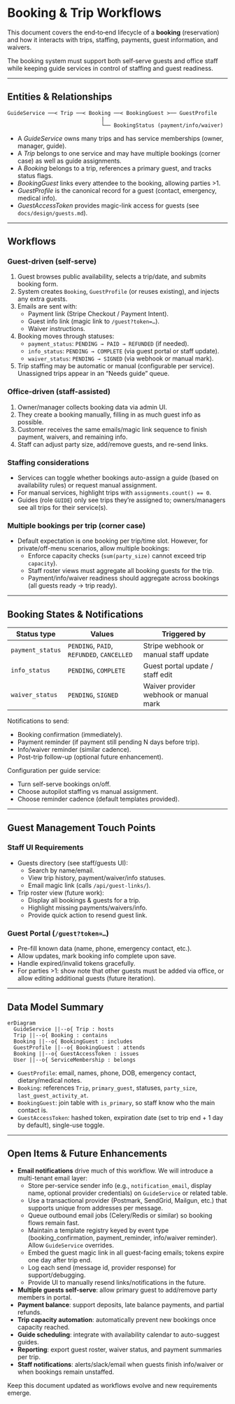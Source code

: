 # Booking & Trip Workflows

This document covers the end‑to‑end lifecycle of a **booking** (reservation) and how it
interacts with trips, staffing, payments, guest information, and waivers.

The booking system must support both self‑serve guests and office staff while keeping
guide services in control of staffing and guest readiness.

---

## Entities & Relationships

```
GuideService ──< Trip ──< Booking ──< BookingGuest >── GuestProfile
                              |
                              └── BookingStatus (payment/info/waiver)
```

- A *GuideService* owns many trips and has service memberships (owner, manager, guide).
- A *Trip* belongs to one service and may have multiple bookings (corner case) as well as guide assignments.
- A *Booking* belongs to a trip, references a primary guest, and tracks status flags.
- *BookingGuest* links every attendee to the booking, allowing parties >1.
- *GuestProfile* is the canonical record for a guest (contact, emergency, medical info).
- *GuestAccessToken* provides magic-link access for guests (see `docs/design/guests.md`).

---

## Workflows

### Guest-driven (self-serve)
1. Guest browses public availability, selects a trip/date, and submits booking form.
2. System creates `Booking`, `GuestProfile` (or reuses existing), and injects any extra guests.
3. Emails are sent with:
   - Payment link (Stripe Checkout / Payment Intent).
   - Guest info link (magic link to `/guest?token=…`).
   - Waiver instructions.
4. Booking moves through statuses:
   - `payment_status`: `PENDING → PAID → REFUNDED` (if needed).
   - `info_status`: `PENDING → COMPLETE` (via guest portal or staff update).
   - `waiver_status`: `PENDING → SIGNED` (via webhook or manual mark).
5. Trip staffing may be automatic or manual (configurable per service). Unassigned trips appear in an “Needs guide” queue.

### Office-driven (staff-assisted)
1. Owner/manager collects booking data via admin UI.
2. They create a booking manually, filling in as much guest info as possible.
3. Customer receives the same emails/magic link sequence to finish payment, waivers, and remaining info.
4. Staff can adjust party size, add/remove guests, and re-send links.

### Staffing considerations
- Services can toggle whether bookings auto-assign a guide (based on availability rules) or request manual assignment.
- For manual services, highlight trips with `assignments.count() == 0`.
- Guides (role `GUIDE`) only see trips they’re assigned to; owners/managers see all trips for their service(s).

### Multiple bookings per trip (corner case)
- Default expectation is one booking per trip/time slot. However, for private/off-menu scenarios, allow multiple bookings:
  - Enforce capacity checks (`sum(party_size)` cannot exceed trip `capacity`).
  - Staff roster views must aggregate all booking guests for the trip.
  - Payment/info/waiver readiness should aggregate across bookings (all guests ready → trip ready).

---

## Booking States & Notifications

| Status type     | Values                       | Triggered by                                            |
|-----------------|------------------------------|---------------------------------------------------------|
| `payment_status`| `PENDING`, `PAID`, `REFUNDED`, `CANCELLED` | Stripe webhook or manual staff update                    |
| `info_status`   | `PENDING`, `COMPLETE`        | Guest portal update / staff edit                        |
| `waiver_status` | `PENDING`, `SIGNED`          | Waiver provider webhook or manual mark                  |

Notifications to send:
- Booking confirmation (immediately).
- Payment reminder (if payment still pending N days before trip).
- Info/waiver reminder (similar cadence).
- Post-trip follow-up (optional future enhancement).

Configuration per guide service:
- Turn self-serve bookings on/off.
- Choose autopilot staffing vs manual assignment.
- Choose reminder cadence (default templates provided).

---

## Guest Management Touch Points

### Staff UI Requirements
- Guests directory (see staff/guests UI):
  - Search by name/email.
  - View trip history, payment/waiver/info statuses.
  - Email magic link (calls `/api/guest-links/`).
- Trip roster view (future work):
  - Display all bookings & guests for a trip.
  - Highlight missing payments/waivers/info.
  - Provide quick action to resend guest link.

### Guest Portal (`/guest?token=…`)
- Pre-fill known data (name, phone, emergency contact, etc.).
- Allow updates, mark booking info complete upon save.
- Handle expired/invalid tokens gracefully.
- For parties >1: show note that other guests must be added via office, or allow editing additional guests (future iteration).

---

## Data Model Summary

```mermaid
erDiagram
  GuideService ||--o{ Trip : hosts
  Trip ||--o{ Booking : contains
  Booking ||--o{ BookingGuest : includes
  GuestProfile ||--o{ BookingGuest : attends
  Booking ||--o{ GuestAccessToken : issues
  User ||--o{ ServiceMembership : belongs
```

- `GuestProfile`: email, names, phone, DOB, emergency contact, dietary/medical notes.
- `Booking`: references `Trip`, `primary_guest`, statuses, `party_size`, `last_guest_activity_at`.
- `BookingGuest`: join table with `is_primary`, so staff know who the main contact is.
- `GuestAccessToken`: hashed token, expiration date (set to trip end + 1 day by default), single-use toggle.

---

## Open Items & Future Enhancements
- **Email notifications** drive much of this workflow. We will introduce a multi-tenant email layer:
  - Store per-service sender info (e.g., `notification_email`, display name, optional provider credentials) on `GuideService` or related table.
  - Use a transactional provider (Postmark, SendGrid, Mailgun, etc.) that supports unique from addresses per message.
  - Queue outbound email jobs (Celery/Redis or similar) so booking flows remain fast.
  - Maintain a template registry keyed by event type (booking_confirmation, payment_reminder, info/waiver reminder). Allow `GuideService` overrides.
  - Embed the guest magic link in all guest-facing emails; tokens expire one day after trip end.
  - Log each send (message id, provider response) for support/debugging.
  - Provide UI to manually resend links/notifications in the future.
- **Multiple guests self-serve**: allow primary guest to add/remove party members in portal.
- **Payment balance**: support deposits, late balance payments, and partial refunds.
- **Trip capacity automation**: automatically prevent new bookings once capacity reached.
- **Guide scheduling**: integrate with availability calendar to auto-suggest guides.
- **Reporting**: export guest roster, waiver status, and payment summaries per trip.
- **Staff notifications**: alerts/slack/email when guests finish info/waiver or when bookings remain unstaffed.

Keep this document updated as workflows evolve and new requirements emerge.
